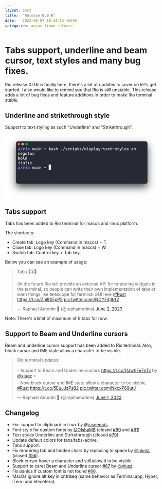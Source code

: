 ```yaml
---
layout: post
title:  "Release 0.0.6"
date:   2023-06-07 10:34:14 +0200
categories: macos linux release
---
```


# Tabs support, underline and beam cursor, text styles and many bug fixes.

Rio release 0.0.6 is finally here, there's a lot of updates to cover so let's get started. I also would like to remind you that Rio is still unstable. This release adds a lot of bug fixes and feature additions in order to make Rio terminal stable.

## Underline and strikethrough style

Support to text styling as such "Underline" and "Strikethrough".

![Underline and Strikethrough](https://github.com/raphamorim/rio/raw/main/resources/demo-text-styles.png)

## Tabs support

Tabs has been added to Rio terminal for macos and linux platform.

The shortcuts:

- Create tab: Logo key (Command in macos) + T.
- Close tab: Logo key (Command in macos) + W.
- Switch tab: Control key + Tab key.

Below you can see an example of usage:

<blockquote class="twitter-tweet" data-lang="en" data-dnt="true" data-theme="dark"><p lang="en" dir="ltr">Tabs 🦀⏳🌈<br><br>(In the future Rio will provide an external API for rendering widgets in the terminal, so people can write their own implementation of tabs or even things like telescope for terminal GUI level)<a href="https://twitter.com/hashtag/Rust?src=hash&amp;ref_src=twsrc%5Etfw">#Rust</a> <a href="https://t.co/ZnilDIEpP5">https://t.co/ZnilDIEpP5</a> <a href="https://t.co/NCYF4j8rt2">pic.twitter.com/NCYF4j8rt2</a></p>&mdash; Raphael Amorim 🦀 (@raphamorims) <a href="https://twitter.com/raphamorims/status/1664585160958922755?ref_src=twsrc%5Etfw">June 2, 2023</a></blockquote>

Note: There's a limit of maximum of 6 tabs for now.

## Support to Beam and Underline cursors

Beam and underline cursor support has been added to Rio terminal. Also, block cursor and IME state allow a character to be visible.

<blockquote class="twitter-tweet" data-lang="en" data-dnt="true" data-theme="dark"><p lang="en" dir="ltr">Rio terminal updates: <br><br>- Support to Beam and Underline cursors <a href="https://t.co/UJwhFeZnTy">https://t.co/UJwhFeZnTy</a> by <a href="https://twitter.com/xiuez?ref_src=twsrc%5Etfw">@xiuez</a> ⭐️<br>- Now block cursor and IME state allow a character to be visible. <a href="https://twitter.com/hashtag/Rust?src=hash&amp;ref_src=twsrc%5Etfw">#Rust</a> <a href="https://t.co/5EuJJzPsB2">https://t.co/5EuJJzPsB2</a> <a href="https://t.co/NxoxP69utJ">pic.twitter.com/NxoxP69utJ</a></p>&mdash; Raphael Amorim 🦀 (@raphamorims) <a href="https://twitter.com/raphamorims/status/1664146499398139906?ref_src=twsrc%5Etfw">June 1, 2023</a></blockquote>

## Changelog

- Fix: support to clipboard in linux by [@joseemds](https://github.com/joseemds).
- Font style for custom fonts by [@OlshaMB](https://github.com/OlshaMB) (closed [#80](https://github.com/raphamorim/rio/issues/80) and [#81](https://github.com/raphamorim/rio/issues/81))
- Text styles Underline and Strikethrough (closed [#79](https://github.com/raphamorim/rio/issues/79)).
- Update default colors for tabs/tabs-active.
- Tabs support.
- Fix rendering tab and hidden chars by replacing to space by [@niuez](https://github.com/niuez), (closed [#56](https://github.com/raphamorim/rio/issues/56)).
- Block cursor hover a character and still allow it to be visible.
- Support to caret Beam and Underline cursor [#67](https://github.com/raphamorim/rio/issues/67) by [@niuez](https://github.com/niuez).
- Fix panics if custom font is not found [#68](https://github.com/raphamorim/rio/issues/68).
- MacOs ignore alt key in cntrlseq (same behavior as Terminal.app, Hyper, iTerm and etecetera).

<script async src="https://platform.twitter.com/widgets.js" charset="utf-8"></script>